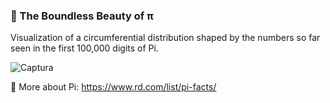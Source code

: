 ### 🔴 The Boundless Beauty of π
 
Visualization of a circumferential distribution shaped by the numbers so far seen in the first 100,000 digits of Pi.

![Captura](https://user-images.githubusercontent.com/51100407/197417925-654c222e-09a4-4e80-89a9-f66e67b184d4.PNG)

🔗 More about Pi: https://www.rd.com/list/pi-facts/
